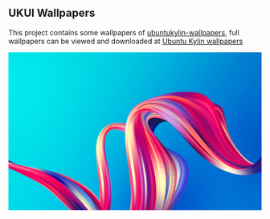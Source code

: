 ## UKUI Wallpapers

This project contains some wallpapers of [ubuntukylin-wallpapers](https://github.com/UbuntuKylin/ubuntukylin-wallpapers), full wallpapers can be viewed and downloaded at [Ubuntu Kylin wallpapers](https://www.ubuntukylin.com/wallpaper-en.html)

![default](./backgrounds/2004default.jpg)
